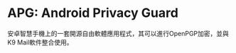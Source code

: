[Title]: # (APG: Android Privacy Guard)
[Difficulty]: # (初學者)
[Order]: # (5)

# APG: Android Privacy Guard

安卓智慧手機上的一套開源自由軟體應用程式，其可以進行OpenPGP加密，並與K9 Mail軟件整合使用。